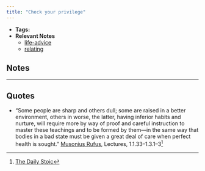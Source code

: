 ```yaml
---
title: "Check your privilege"
---
```


- **Tags:** 
- **Relevant Notes**
	- [life-advice](moc/life-advice.md)
	- [relating](notes/perdev/kindness/relating-to-others.md)

## Notes

---

## Quotes
- “Some people are sharp and others dull; some are raised in a better environment, others in worse, the latter, having inferior habits and nurture, will require more by way of proof and careful instruction to master these teachings and to be formed by them—in the same way that bodies in a bad state must be given a great deal of care when perfect health is sought.” [Musonius Rufus](notes/people/musconius-rufus..md), Lectures, 1.1.33–1.3.1–3[^1]

[^1]: [The Daily Stoic](notes/books/the-daily-stoic.md)